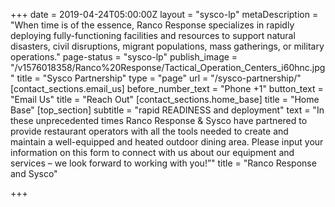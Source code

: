 +++
date = 2019-04-24T05:00:00Z
layout = "sysco-lp"
metaDescription = "When time is of the essence, Ranco Response specializes in rapidly deploying fully-functioning facilities and resources to support natural disasters, civil disruptions, migrant populations, mass gatherings, or military operations."
page-status = "sysco-lp"
publish_image = "/v1576018358/Ranco%20Response/Tactical_Operation_Centers_i60hnc.jpg"
title = "Sysco Partnership"
type = "page"
url = "/sysco-partnership/"
[contact_sections.email_us]
before_number_text = "Phone +1"
button_text = "Email Us"
title = "Reach Out"
[contact_sections.home_base]
title = "Home Base"
[top_section]
subtitle = "rapid READINESS and deployment"
text = "In these unprecedented times Ranco Response & Sysco have partnered to provide restaurant operators with all the tools needed to create and maintain a well-equipped and heated outdoor dining area. Please input your information on this form to connect with us about our equipment and services – we look forward to working with you!”"
title = "Ranco Response and Sysco"

+++
